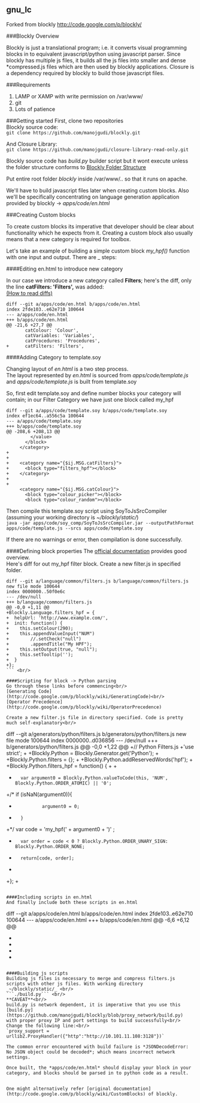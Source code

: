 gnu_lc
---
Forked from blockly http://code.google.com/p/blockly/

###Blockly Overview

Blockly is just a translational program; i.e. it converts visual programming blocks in to equivalent javascript/python using javascript parser. Since blockly has multiple js files, it builds all the js files into smaller and dense *compressed.js files which are then used by blockly applications.
Closure is a dependency required by blockly to build those javascript files.
<br/>

###Requirements
1. LAMP or XAMP with write permission on /var/www/
2. git
3. Lots of patience

###Getting started
First, clone two repositories<br/>
Blockly source code:<br/>
`git clone https://github.com/manojgudi/blockly.git`

And Closure Library:<br/>
`git clone https://github.com/manojgudi/closure-library-read-only.git`

Blockly source code has *build.py* builder script but it wont execute unless the folder structure conforms to [Blockly Folder Structure](http://code.google.com/p/blockly/wiki/Closure)

Put entire root folder _blockly_ inside /var/www/.. so that it runs on apache. 

We'll have to build javascript files later when creating custom blocks. Also we'll be specifically concentrating on language generation application provided by blockly -> *apps/code/en.html* 


###Creating Custom blocks

To create custom blocks its imperative that developer should be clear about functionality which he expects from it. Creating a custom block also usually means that a new category is required for toolbox. 

Let's take an example of building a simple custom block *my_hpf()* function with one input and output. There are _ steps:<br/>

####Editing en.html to introduce new category

In our case we introduce a new category called **Filters**; here's the diff, only the line **catFilters: 'Filters',** was added: <br/>
[(How to read diffs)](http://stackoverflow.com/questions/2529441/how-to-work-with-diff-representation-in-git)

```
diff --git a/apps/code/en.html b/apps/code/en.html
index 2fde103..e62e710 100644
--- a/apps/code/en.html
+++ b/apps/code/en.html
@@ -21,6 +27,7 @@
       catColour: 'Colour',
       catVariables: 'Variables',
       catProcedures: 'Procedures',
+      catFilters: 'Filters',
```

####Adding Category to template.soy

Changing layout of *en.html* is a two step process. <br/>
The layout represented by *en.html* is sourced from *apps/code/template.js* and *apps/code/template.js* is built from template.soy

So, first edit template.soy and define number blocks your category will contain; in our Filter Category we have just one block called my_hpf

```
diff --git a/apps/code/template.soy b/apps/code/template.soy
index ef1ec64..a556c5a 100644
--- a/apps/code/template.soy
+++ b/apps/code/template.soy
@@ -208,6 +208,13 @@
         </value>
       </block>
     </category>
+ 
+
+    <category name="{$ij.MSG.catFilters}">
+      <block type="filters_hpf"></block>
+    </category>   
+    
+
     <category name="{$ij.MSG.catColour}">
       <block type="colour_picker"></block>
       <block type="colour_random"></block>
```

Then compile this template.soy script using SoyToJsSrcCompiler<br/>
(assuming your working directory is *~/blockly/static/*)<br/>
```java -jar apps/code/soy_comp/SoyToJsSrcCompiler.jar --outputPathFormat apps/code/template.js --srcs apps/code/template.soy```

If there are no warnings or error, then compilation is done successfully.

####Defining block properties
The [official documentation](http://code.google.com/p/blockly/wiki/DefiningBlocks) provides good overview.<br/>
Here's diff for out my_hpf filter block. Create a new filter.js in specified folder.<br/>

```
diff --git a/language/common/filters.js b/language/common/filters.js
new file mode 100644
index 0000000..50f0e6c
--- /dev/null
+++ b/language/common/filters.js
@@ -0,0 +1,11 @@
+Blockly.Language.filters_hpf = {
+  helpUrl: 'http://www.example.com/',
+  init: function() {
+    this.setColour(290);
+    this.appendValueInput("NUM")
+        //.setCheck("null")
+        .appendTitle("My HPF");
+    this.setOutput(true, "null");
+    this.setTooltip('');
+  }
+};
``` <br/>

####Scripting for block -> Python parsing
Go through these links before commencing<br/>
[Generating Code](http://code.google.com/p/blockly/wiki/GeneratingCode)<br/>
[Operator Precedence](http://code.google.com/p/blockly/wiki/OperatorPrecedence)

Create a new filter.js file in directory specified. Code is pretty much self-explanatory<br/>

```
diff --git a/generators/python/filters.js b/generators/python/filters.js
new file mode 100644
index 0000000..d036856
--- /dev/null
+++ b/generators/python/filters.js
@@ -0,0 +1,22 @@
+// Python Filters.js
+'use strict';
+
+Blockly.Python = Blockly.Generator.get('Python');
+
+Blockly.Python.filters = {};
+
+Blockly.Python.addReservedWords('hpf');
+
+Blockly.Python.filters_hpf = function() {
+
+       
+       var argument0 = Blockly.Python.valueToCode(this, 'NUM', Blockly.Python.ORDER_ATOMIC) || '0';
+/*     if (isNaN(argument0)){
+               argument0 = 0;
+       }
+*/     var code = 'my_hpf(' + argument0 + ')' ;
+       var order = code < 0 ? Blockly.Python.ORDER_UNARY_SIGN: Blockly.Python.ORDER_NONE;
+       return[code, order];
+
+};
+
```

####Including scripts in en.html
And finally include both these scripts in en.html

```
diff --git a/apps/code/en.html b/apps/code/en.html
index 2fde103..e62e710 100644
--- a/apps/code/en.html
+++ b/apps/code/en.html
@@ -6,6 +6,12 @@
   <script type="text/javascript" src="/storage.js"></script>
   <script type="text/javascript" src="../_soy/soyutils.js"></script>
   <script type="text/javascript" src="template.js"></script>
+
+  <!-- My Scripts -->
+  <script type="text/javascript" src="../../language/common/filters.js"></script>
+ <script type="text/javascript" src="../../generators/python/filters.js"></script>
```

####Building js scripts
Building js files is necessary to merge and compress filters.js scripts with other js files. With working directory _~/blockly/static/_ <br/>
```./build.py``` <br/>
**CAVEAT**<br/>
build.py is network dependent, it is imperative that you use this [build.py](https://github.com/manojgudi/blockly/blob/proxy_network/build.py) with proper proxy IP and port settings to build successfully<br/>
Change the following line:<br/>
`proxy_support = urllib2.ProxyHandler({"http":"http://10.101.11.108:3128"})`

The common error encountered with build failure is *JSONDecodeError: No JSON object could be decoded*; which means incorrect network settings.

Once built, the *apps/code/en.html* should display your block in your category, and blocks should be parsed in to python code as a result.


One might alternatively refer [original documentation](http://code.google.com/p/blockly/wiki/CustomBlocks) of blockly.